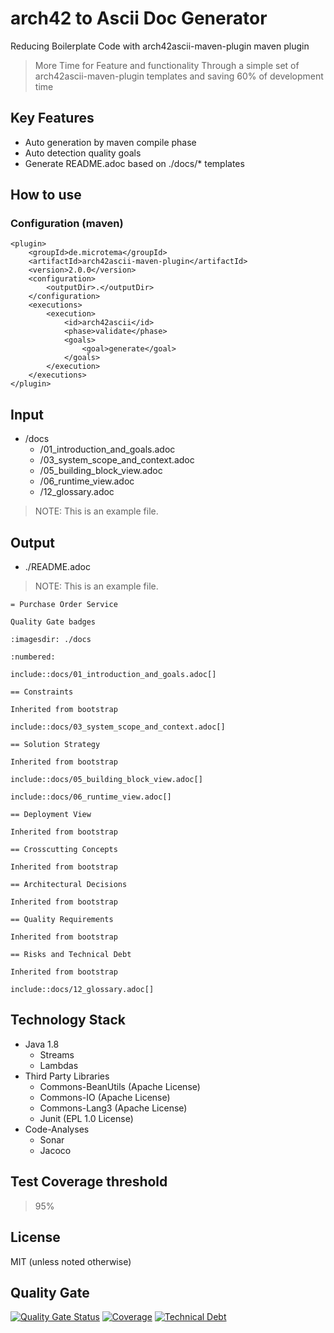 # arch42 to Ascii Doc Generator
Reducing Boilerplate Code with arch42ascii-maven-plugin maven plugin
> More Time for Feature and functionality
  Through a simple set of arch42ascii-maven-plugin templates and saving 60% of development time 

## Key Features
* Auto generation by maven compile phase
* Auto detection quality goals
* Generate README.adoc based on ./docs/* templates

## How to use

### Configuration (maven)
```
<plugin>
    <groupId>de.microtema</groupId>
    <artifactId>arch42ascii-maven-plugin</artifactId>
    <version>2.0.0</version>
    <configuration>
        <outputDir>.</outputDir>
    </configuration>
    <executions>
        <execution>
            <id>arch42ascii</id>
            <phase>validate</phase>
            <goals>
                <goal>generate</goal>
            </goals>
        </execution>
    </executions>
</plugin>
```

## Input

* /docs
  * /01_introduction_and_goals.adoc
  * /03_system_scope_and_context.adoc
  * /05_building_block_view.adoc
  * /06_runtime_view.adoc
  * /12_glossary.adoc

> NOTE: This is an example file.

## Output 
* ./README.adoc

> NOTE: This is an example file.

```
= Purchase Order Service

Quality Gate badges

:imagesdir: ./docs

:numbered:

include::docs/01_introduction_and_goals.adoc[]

== Constraints

Inherited from bootstrap

include::docs/03_system_scope_and_context.adoc[]

== Solution Strategy

Inherited from bootstrap

include::docs/05_building_block_view.adoc[]

include::docs/06_runtime_view.adoc[]

== Deployment View

Inherited from bootstrap

== Crosscutting Concepts

Inherited from bootstrap

== Architectural Decisions

Inherited from bootstrap

== Quality Requirements

Inherited from bootstrap

== Risks and Technical Debt

Inherited from bootstrap

include::docs/12_glossary.adoc[]
```
    
## Technology Stack

* Java 1.8
    * Streams 
    * Lambdas
* Third Party Libraries
    * Commons-BeanUtils (Apache License)
    * Commons-IO (Apache License)
    * Commons-Lang3 (Apache License)
    * Junit (EPL 1.0 License)
* Code-Analyses
    * Sonar
    * Jacoco
    
## Test Coverage threshold
> 95%
    
## License

MIT (unless noted otherwise)

## Quality Gate

[![Quality Gate Status](https://sonarcloud.io/api/project_badges/measure?project=mtema_arch42ascii-maven-plugin&metric=alert_status)](https://sonarcloud.io/dashboard?id=mtema_jenkinsfile-maven-plugin) [![Coverage](https://sonarcloud.io/api/project_badges/measure?project=mtema_arch42ascii-maven-plugin&metric=coverage)](https://sonarcloud.io/dashboard?id=mtema_arch42ascii-maven-plugin) [![Technical Debt](https://sonarcloud.io/api/project_badges/measure?project=mtema_arch42ascii-maven-plugin&metric=sqale_index)](https://sonarcloud.io/dashboard?id=mtema_arch42ascii-maven-plugin)
